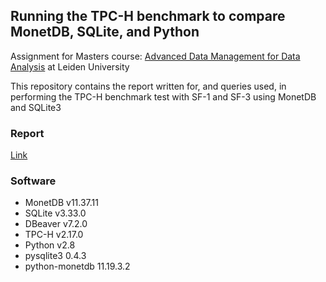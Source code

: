 ## Running the TPC-H benchmark to compare MonetDB, SQLite, and Python 
Assignment for Masters course: [Advanced Data Management for Data Analysis](https://studiegids.universiteitleiden.nl/courses/98778/advanced-data-management-for-data-analysis) at Leiden University

This repository contains the report written for, and queries used, in performing the TPC-H benchmark test with SF-1 and SF-3 using MonetDB and SQLite3 


### Report
[Link]()




### Software
<ul>
<li>MonetDB v11.37.11</li>
<li>SQLite v3.33.0</li>
<li>DBeaver v7.2.0</li>
<li>TPC-H v2.17.0</li>
<li>Python v2.8</li>
<li>pysqlite3 0.4.3</li>
<li>python-monetdb 11.19.3.2
  </ul>
